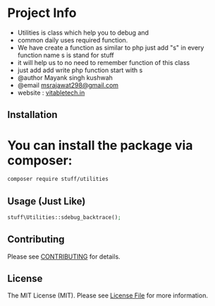 # Project Info

 - Utilities is class which help you to debug and
 - common daily uses required function.
 - We have create a function as similar to php just add "s" in every function name s is stand for stuff
 - it will help us to no need to remember function of this class
 - just add add write php function start with s
 - @author Mayank singh kushwah
 - @email <msrajawat298@gmail.com>
 - website : [vitabletech.in](https://vitabletech.in/)
 
## Installation

# You can install the package via composer:

```bash
composer require stuff/utilities
```

## Usage (Just Like)

```php
stuff\Utilities::sdebug_backtrace();
```

## Contributing

Please see [CONTRIBUTING](.github/CONTRIBUTING.md) for details.

## License

The MIT License (MIT). Please see [License File](LICENSE.md) for more information.
